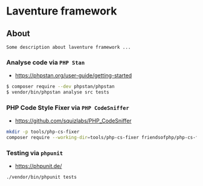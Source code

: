 # Laventure framework

## About 
```
Some description about laventure framework ...
```

### Analyse code via ```PHP Stan```
- https://phpstan.org/user-guide/getting-started
```bash
$ composer require --dev phpstan/phpstan
$ vendor/bin/phpstan analyse src tests
```



### PHP Code Style Fixer via ```PHP CodeSniffer```
- https://github.com/squizlabs/PHP_CodeSniffer 
```bash
mkdir -p tools/php-cs-fixer
composer require --working-dir=tools/php-cs-fixer friendsofphp/php-cs-fixer
```


### Testing via ```phpunit```
- https://phpunit.de/
```bash
./vendor/bin/phpunit tests
```

